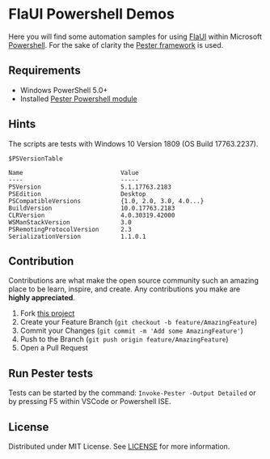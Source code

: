 # FlaUI Powershell Demos

Here you will find some automation samples for using [FlaUI](https://github.com/FlaUI/FlaUI) within Microsoft [Powershell](https://github.com/PowerShell/PowerShell). For the sake of clarity the [Pester framework](https://github.com/pester/Pester) is used.

## Requirements

* Windows PowerShell 5.0+
* Installed [Pester Powershell module](https://github.com/pester/Pester#installation)

## Hints

The scripts are tests with Windows 10 Version 1809 (OS Build 17763.2237).

    $PSVersionTable

    Name                           Value
    ----                           -----
    PSVersion                      5.1.17763.2183
    PSEdition                      Desktop
    PSCompatibleVersions           {1.0, 2.0, 3.0, 4.0...}
    BuildVersion                   10.0.17763.2183
    CLRVersion                     4.0.30319.42000
    WSManStackVersion              3.0
    PSRemotingProtocolVersion      2.3
    SerializationVersion           1.1.0.1



## Contribution

Contributions are what make the open source community such an amazing place to be learn, inspire, and create. Any contributions you make are **highly appreciated**.

1. Fork [this project](https://github.com/akaer/FlaUI-Powershell-Demos)
2. Create your Feature Branch (`git checkout -b feature/AmazingFeature`)
3. Commit your Changes (`git commit -m 'Add some AmazingFeature'`)
4. Push to the Branch (`git push origin feature/AmazingFeature`)
5. Open a Pull Request

## Run Pester tests

Tests can be started by the command: ```Invoke-Pester -Output Detailed``` or by pressing F5 within VSCode or Powershell ISE.

## License

Distributed under MIT License. See [LICENSE](LICENSE.md) for more information.
